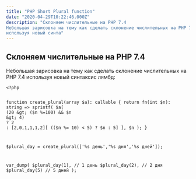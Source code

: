```yaml
---
title: "PHP Short Plural function"
date: "2020-04-29T10:22:46.000Z"
description: "Склоняем числительные на PHP 7.4
Небольшая зарисовка на тему как сделать склонение числительных на PHP 7.4
используя новый синта"
---
```


<h2 id="-php-7-4">Склоняем числительные на PHP 7.4</h2><p>Небольшая зарисовка на тему как сделать склонение числительных на PHP 7.4 используя новый синтаксис лямбд:</p><pre><code class="language-php">&lt;?php

function create_plural(array $a): callable
{
    return fn(int $n): string =&gt; sprintf(
        $a[
            (20 &gt; ($n %=100) &amp;&amp; $n &gt; 4)
                ? 2
                : [2,0,1,1,1,2][ (($n %= 10) &lt; 5) ? $n : 5]
        ], $n
    );
}


$plural_day = create_plural(['%s день','%s дня','%s дней']);

var_dump(
	$plural_day(1), // 1 день
	$plural_day(2), // 2 дня
	$plural_day(5)  // 5 дней
);

</code></pre>

